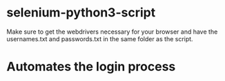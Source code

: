 # selenium-python3-script
Make sure to get the webdrivers necessary for your browser and have the usernames.txt and passwords.txt in the same folder as the script.
# Automates the login process 
